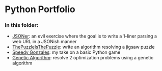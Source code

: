 # <ITC> Python Portfolio

### In this folder:
- [JSONer]: an evil exercise where the goal is to write a 1-liner parsing a web URL in a JSONish manner
- [ThePuzzleIsThePuzzle]: write an algorithm resolving a jigsaw puzzle
- [Speedy Gonzales]: my take on a basic Python game
- [Genetic Algorithm]: resolve 2 optimization problems using a genetic algorithm

[JSONer]: <https://github.com/bensoussanj/portfolio/tree/master/01_ITC_Python/01_Comprehension>
[ThePuzzleIsThePuzzle]: <https://github.com/bensoussanj/portfolio/tree/master/01_ITC_Python/02_Recursion>
[Speedy Gonzales]: <https://github.com/bensoussanj/portfolio/tree/master/01_ITC_Python/03_FirstGame>
[Genetic Algorithm]: <https://github.com/bensoussanj/portfolio/tree/master/01_ITC_Python/04_GeneticAlgorithm>
